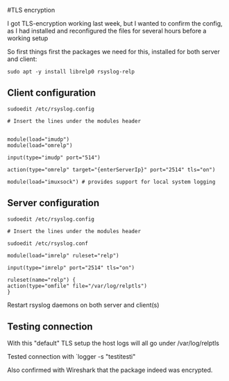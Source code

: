 #TLS encryption

I got TLS-encryption working last week, but I wanted to confirm the config, as I had installed and reconfigured the files for several hours before a working setup

So first things first the packages we need for this, installed for both server and client:

`sudo apt -y install librelp0 rsyslog-relp`

## Client configuration

```
sudoedit /etc/rsyslog.config

# Insert the lines under the modules header


module(load="imudp")
module(load="omrelp")

input(type="imudp" port="514")

action(type="omrelp" target="{enterServerIp}" port="2514" tls="on")

module(load="imuxsock") # provides support for local system logging
```

## Server configuration

```
sudoedit /etc/rsyslog.config

# Insert the lines under the modules header

sudoedit /etc/rsyslog.conf

module(load="imrelp" ruleset="relp")

input(type="imrelp" port="2514" tls="on")

ruleset(name="relp") {
action(type="omfile" file="/var/log/relptls")
}
```

Restart rsyslog daemons on both server and client(s)

## Testing connection

With this "default" TLS setup the host logs will all go under /var/log/relptls

Tested connection with `logger -s "testitesti"

Also confirmed with Wireshark that the package indeed was encrypted.
